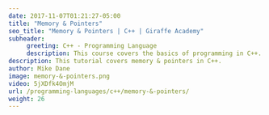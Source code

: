 ```yaml
---
date: 2017-11-07T01:21:27-05:00
title: "Memory & Pointers"
seo_title: "Memory & Pointers | C++ | Giraffe Academy"
subheader:
     greeting: C++ - Programming Language
     description: This course covers the basics of programming in C++. Work your way through the videos and we'll teach you everything you need to know to start your programming journey!
description: This tutorial covers memory & pointers in C++.
author: Mike Dane
image: memory-&-pointers.png
video: 5jXDfk4OmjM
url: /programming-languages/c++/memory-&-pointers/
weight: 26
---
```

